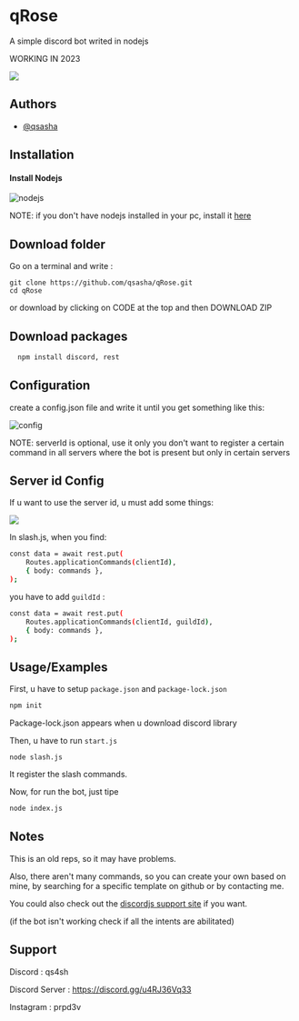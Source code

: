 # qRose

A simple discord bot writed in nodejs

WORKING IN 2023

![](https://cdn.discordapp.com/attachments/1142847161487335535/1143185682274201772/image.png)


## Authors

- [@qsasha](https://www.github.com/qsasha)


## Installation

#### Install Nodejs



![nodejs](https://www.google.com/imgres?imgurl=https%3A%2F%2Fwww.freecodecamp.org%2Fnews%2Fcontent%2Fimages%2F2022%2F07%2F1200px-Node.js_logo.svg.png&tbnid=1iRyuBnkLXqRAM&vet=12ahUKEwjWkdjh9-2AAxVKhqQKHSCRBNkQMygAegQIARBQ..i&imgrefurl=https%3A%2F%2Fwww.freecodecamp.org%2Fnews%2Fintroduction-to-nodejs%2F&docid=4E7DuTFk9IbnFM&w=1200&h=734&q=nodejs%20download&ved=2ahUKEwjWkdjh9-2AAxVKhqQKHSCRBNkQMygAegQIARBQ)

NOTE: if you don't have nodejs installed in your pc, install it [here](https://nodejs.org)

## Download folder

Go on a terminal and write :

```
git clone https://github.com/qsasha/qRose.git
cd qRose
```
or download by clicking on CODE at the top and then DOWNLOAD ZIP

## Download packages

```bash
  npm install discord, rest
```
    
## Configuration 

create a config.json file and write it until you get something like this:



![config](https://cdn.discordapp.com/attachments/1142847161487335535/1143175668008484914/image.png)

NOTE: serverId is optional, use it only you don't want to register a certain command in all servers where the bot is present but only in certain servers

## Server id Config
If u want to use the server id, u must add some things:

![](https://cdn.discordapp.com/attachments/1142847161487335535/1143176829394497626/image.png)

In slash.js, when you find:

```bash
const data = await rest.put(
	Routes.applicationCommands(clientId),
	{ body: commands },
);
```
you have to add `guildId` :

```bash
const data = await rest.put(
	Routes.applicationCommands(clientId, guildId),
	{ body: commands },
);
```

## Usage/Examples

First, u have to setup `package.json` and `package-lock.json`

```javascript
npm init
```
Package-lock.json appears when u download discord library

Then, u have to run `start.js`

```
node slash.js
```
It register the slash commands.

Now, for run the bot, just tipe 

```bash
node index.js
```


## Notes
This is an old reps, so it may have problems.

Also, there aren't many commands, so you can create your own based on mine, by searching for a specific template on github or by contacting me.

You could also check out the [discordjs support site](https://discordjs.guide/) if you want.

(if the bot isn't working check if all the intents are abilitated)
## Support

Discord : qs4sh

Discord Server : https://discord.gg/u4RJ36Vq33

Instagram : prpd3v
